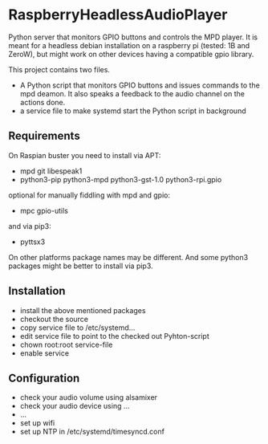 # RaspberryHeadlessAudioPlayer
Python server that monitors GPIO buttons and controls the MPD player. It is meant for a headless debian installation on a raspberry pi (tested: 1B and ZeroW), but might work on other devices having a compatible gpio library.

This project contains two files. 
- A Python script that monitors GPIO buttons and issues commands to the mpd deamon. It also speaks a feedback to the audio channel on the actions done. 
- a service file to make systemd start the Python script in background

## Requirements
On Raspian buster you need to install via APT:
- mpd git libespeak1
- python3-pip python3-mpd python3-gst-1.0 python3-rpi.gpio

optional for manually fiddling with mpd and gpio:
- mpc gpio-utils

and via pip3:
- pyttsx3

On other platforms package names may be different. 
And some python3 packages might be better to install via pip3.

## Installation
- install the above mentioned packages
- checkout the source
- copy service file to /etc/systemd... 
- edit service file to point to the checked out Pyhton-script
- chown root:root service-file
- enable service

## Configuration
- check your audio volume using alsamixer
- check your audio device using ...
- ...
- set up wifi
- set up NTP in /etc/systemd/timesyncd.conf

